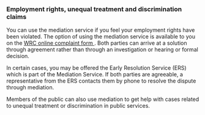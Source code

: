 ###  **Employment rights, unequal treatment and discrimination claims**

You can use the mediation service if you feel your employment rights have been
violated. The option of using the mediation service is available to you on the
[ WRC online complaint form
](https://www.workplacerelations.ie/en/complaints_disputes/refer_a_dispute_make_a_complaint/)
. Both parties can arrive at a solution through agreement rather than through
an investigation or hearing or formal decision.

In certain cases, you may be offered the Early Resolution Service (ERS) which
is part of the Mediation Service. If both parties are agreeable, a
representative from the ERS contacts them by phone to resolve the dispute
through mediation.

Members of the public can also use mediation to get help with cases related to
unequal treatment or discrimination in public services.
